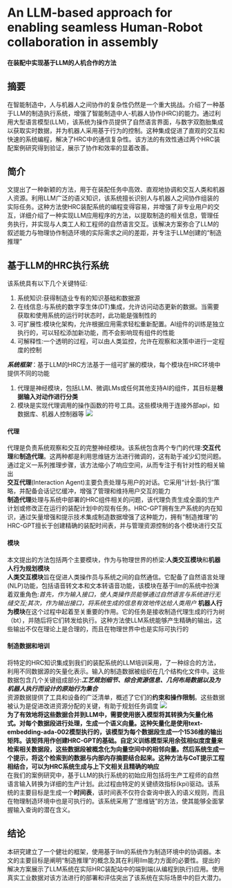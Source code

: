 # An LLM-based approach for enabling seamless Human-Robot collaboration in assembly
#### 在装配中实现基于LLM的人机合作的方法
## 摘要
在智能制造中，人与机器人之间协作的复杂性仍然是一个重大挑战。介绍了一种基于LLM的制造执行系统，增强了智能制造中人-机器人协作(HRC)的能力。通过利用大型语言模型(LLM)，该系统为操作员提供了自然语言界面，与数字双胞胎集成以获取实时数据，并为机器人采用基于行为的控制。这种集成促进了直观的交互和快速的系统编程，解决了HRC中的通信复杂性。该方法的有效性通过两个HRC装配案例研究得到验证，展示了协作和效率的显着改善。
## 简介
文提出了一种新颖的方法，用于在装配任务中高效、直观地协调和交互人类和机器人资源。利用LLM广泛的语义知识，该系统擅长识别人与机器人之间协作组装的实际任务。这种方法使HRC装配系统的编程变得容易，并增强了非专业用户的交互，详细介绍了一种实现LLM应用程序的方法，以提取制造的相关信息，管理任务执行，并实现与人类工人和工程师的自然语言交互。该解决方案弥合了LLM的叙述能力与物理协作制造环境的实际需求之间的差距，并专注于LLM创建的“制造推理”
## 基于LLM的HRC执行系统
该系统具有以下几个关键特征:
1. 系统知识:获得制造业专有的知识基础和数据源
2. 在线信息:与系统的数字孪生体(DT)集成，允许访问动态更新的数据。当需要获取和使用系统的运行时状态时，此功能是强制性的
3. 可扩展性:模块化架构，允许根据应用需求轻松重新配置。AI组件的训练是独立执行的，可以轻松添加新功能，而不会影响现有组件的性能
4. 可解释性:一个透明的过程，可以由人类监控，允许在观察和决策中进行一定程度的控制
     
***系统框架***：基于LLM的HRC方法基于一组可扩展的模块，每个模块在HRC环境中提供不同的功能
1. 代理是神经模块，包括LLM、微调LMs或任何其他支持AI的组件，其目标是**根据输入对动作进行分类**
2. 模块是实现代理调用的操作函数的符号工具。这些模块用于连接外部api，如数据库、机器人控制器等
![](https://pic.imgdb.cn/item/66bafae6d9c307b7e98891bf.png)
#### 代理
代理是负责系统观察和交互的完整神经模块。该系统包含两个专门的代理:**交互代理**和**制造代理**。这两种都是利用思维链方法进行微调的，这有助于减少幻觉问题。通过定义一系列推理步骤，该方法缩小了响应空间，从而专注于有针对性的相关输出  
**交互代理**(Interaction Agent)主要负责处理与用户的对话。它采用“计划-执行”策略，并配备会话记忆缓冲，增强了管理和维持用户交互的能力  
**制造代理**处理与系统中部署的HRC组件相关的问题，该代理负责生成全面的生产计划或修改正在运行的装配计划中的现有任务。HRC-GPT拥有生产系统的内在知识，通过矢量增强和提示技术集成制造数据增强了这种能力，拥有“制造推理”的HRC-GPT擅长于创建精确的装配时间表，并与管理资源控制的各个模块进行交互
#### 模块
本文提出的方法包括两个主要模块，作为与物理世界的桥梁:**人类交互模块**和**机器人行为规划模块**  
**人类交互模块**旨在促进人类操作员与系统之间的自然通信。它配备了自然语言处理(NLP)功能，包括语音转文本和文本转语音功能，该模块在基于llm的系统中扮演着双重角色:*首先，作为输入接口，使人类操作员能够通过自然语言与系统进行无缝交互;其次，作为输出接口，将系统生成的信息有效地传达给人类用户*
**机器人行为模块**在这个过程中起着至关重要的作用。它的任务是接收制造代理生成的行为树（bt），并随后将它们转发给执行。这种方法使LLM系统能够产生精确的输出，这些输出不仅在理论上是合理的，而且在物理世界中也是实际可执行的
#### 制造数据和培训
将特定的HRC知识集成到我们的装配系统的LLM培训采用，了一种综合的方法，利用不同数据源的矢量化表示。输入的制造数据被组织在几个结构化文件中。这些数据包含几个关键组成部分:***工艺规划细节、综合资源信息、几何布局数据以及为机器人执行而设计的原始行为集合***  
资源数据提供了工具和设备的广泛清单，概述了它们的**约束和操作限制**。这些数据被认为是促进改进资源分配的关键，有助于规划任务调度
![](https://pic.imgdb.cn/item/66bafeead9c307b7e98c6ba1.png)  
**为了有效地将这些数据合并到LLM中，需要使用嵌入模型将其转换为矢量化格式。对每个数据段进行处理，生成一个语义向量。这种矢量化是使用text-embedding-ada-002模型执行的，该模型为每个数据段生成一个1536维的输出矩阵。该矩阵用作创建HRC-GPT的基础。自定义训练模型采用余弦相似度度量来检索相关数据段，这些数据段被概念化为向量空间中的相邻向量。然后系统生成一个提示，将这个检索到的数据与内部内存摘要结合起来。这种方法与CoT提示工程相结合，可以为HRC系统生成与上下文相关且精确的响应**  
在我们的案例研究中，基于LLM的执行系统的初始应用包括将生产工程师的自然语言输入转换为详细的生产计划。此过程由特定的关键绩效指标(kpi)驱动。该系统的主要目标是生成一个**时间表**，该时间表不仅符合查询中嵌入的语义规则，而且在物理制造环境中也是可执行的。该系统采用了“思维链”的方法，使其能够全面掌握输入查询的潜在含义。
## 结论
本研究建立了一个健壮的框架，使用基于llm的系统作为制造环境中的协调器。本文的主要目标是阐明“制造推理”的概念及其在利用llm能力方面的必要性。提出的解决方案展示了LLM系统在实际HRC装配站中的端到端(从编程到执行)应用。使用真实工业数据对该方法进行的部署和评估突出了该系统在实际场景中的巨大潜力。